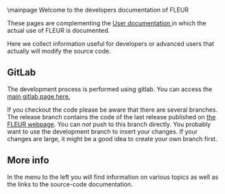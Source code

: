 \mainpage Welcome to the developers documentation of FLEUR

These pages are complementing the <A HREF="http://www.flapw.de/pm/index.php?n=User-Documentation.Documentation"> User documentation </A> in which the actual use of FLEUR is documented.

Here we collect information useful for developers or advanced users that actually will modify the source code.

## GitLab
The development process is performed using gitlab. You can access the  <A HREF="https://iffgit.fz-juelich.de/fleur/fleur"> main gitlab page here.</A>

If you checkout the code please be aware that there are several branches. The release branch contains the code of the last release published on  <A HREF="http://www.flapw.de/pm/index.php?n=FLEUR.Downloads"> the FLEUR webpage</A>. You can *not* push to this branch directly.
You probably want to use the development branch to insert your changes. If your changes are large, it might be a good idea to create your own branch first.

## More info
In the menu to the left you will find information on various topics as well as the links to the source-code documentation.


